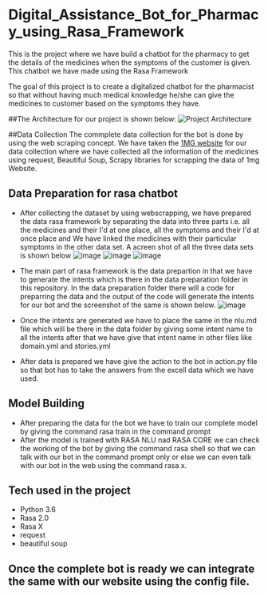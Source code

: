 # Digital_Assistance_Bot_for_Pharmacy_using_Rasa_Framework
This is the project where we have build a chatbot for the pharmacy to get the details of the medicines when the symptoms of the customer is given. This chatbot we have made using the Rasa Framework

The goal of this project is to create a digitalized chatbot for the pharmacist so that without having much medical knowledge he/she can give the medicines to customer based on the symptoms they have. 

##The Architecture for our project is shown below:
![Project Architecture](https://user-images.githubusercontent.com/86455215/144393884-0b3dbb0f-2d33-45f3-b1ac-e171a66c85e9.png)

##Data Collection
The commplete data collection for the bot is done by using the web scraping concept. We have taken the [1MG website](https://www.1mg.com/drugs-listaz) for our data collection where we have collected all the information of the medicines using request, Beautiful Soup, Scrapy libraries for scrapping the data of 1mg Website.  

## Data Preparation for rasa chatbot
* After collecting the dataset by using webscrapping, we have prepared the data rasa framework by separating the data into three parts i.e. all the medicines and their I'd at one place, all the symptoms and their I'd at once place and We have linked the medicines with their particular symptoms in the other data set. A acreen shot of all the three data sets is shown below
![image](https://user-images.githubusercontent.com/86455215/144399183-8f004026-0dfe-4c38-87b7-9b5d9f02f9b2.png) ![image](https://user-images.githubusercontent.com/86455215/144399205-b2035fd8-72d1-4d58-a865-4aa5603ed4a5.png) ![image](https://user-images.githubusercontent.com/86455215/144399235-b4def0b9-d8d2-41ec-bf7a-828f216b2fe2.png)

* The main part of rasa framework is the data prepartion in that we have to generate the intents which is there in the data preparation folder in this repository.
In the data preparation folder there will a code for preparring the data and the output of the code will generate the intents for our bot and the screenshot of the same is shown below.
![image](https://user-images.githubusercontent.com/86455215/144400006-43906469-3e93-4b5a-b311-668777bb378a.png)

* Once the intents are generated we have to place the same in the nlu.md file which will be there in the data folder by giving some intent name to all the intents after that we have give that intent name in other files like domain.yml and stories.yml

* After data is prepared we have give the action to the bot in action.py file so that bot has to take the answers from the excell data which we have used.


## Model Building
* After preparing the data for the bot we have to train our complete model by giving the command rasa train in the command prompt
* After the model is trained with RASA NLU nad RASA CORE we can check the working of the bot by giving the command rasa shell so that we can talk with our bot in the command prompt only or else we can even talk with our bot in the web using the command rasa x.


## Tech used in the project
* Python 3.6
* Rasa 2.0
* Rasa X 
* request
* beautiful soup

## Once the complete bot is ready we can integrate the same with our website using the config file.
